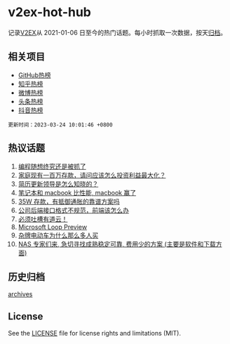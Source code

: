 # v2ex-hot-hub

 记录[V2EX](https://www.v2ex.com/)从 2021-01-06 日至今的热门话题。每小时抓取一次数据，按天[归档](archives)。
 
 ## 相关项目

- [GitHub热榜](https://github.com/lonnyzhang423/github-hot-hub)
- [知乎热榜](https://github.com/lonnyzhang423/zhihu-hot-hub)
- [微博热榜](https://github.com/lonnyzhang423/weibo-hot-hub)
- [头条热榜](https://github.com/lonnyzhang423/toutiao-hot-hub)
- [抖音热榜](https://github.com/lonnyzhang423/douyin-hot-hub)


 `更新时间：2023-03-24 10:01:46 +0800`

## 热议话题

1. [编程随想终究还是被抓了](https://www.v2ex.com/t/926477)
1. [家庭现有一百万存款，请问应该怎么投资利益最大化？](https://www.v2ex.com/t/926512)
1. [简历更新领导是怎么知晓的？](https://www.v2ex.com/t/926566)
1. [笔记本和 macbook 比性能, macbook 赢了](https://www.v2ex.com/t/926447)
1. [35W 存款，有抵御通胀的靠谱方案吗](https://www.v2ex.com/t/926437)
1. [公司后端接口格式不规范，前端该怎么办](https://www.v2ex.com/t/926469)
1. [必须吐槽有道云！](https://www.v2ex.com/t/926518)
1. [Microsoft Loop Preview](https://www.v2ex.com/t/926444)
1. [杂牌电动车为什么那么多人买](https://www.v2ex.com/t/926571)
1. [NAS 专家们来, 急切寻找成熟稳定可靠, 费用少的方案 (主要是软件和下载方面)](https://www.v2ex.com/t/926439)

## 历史归档

[archives](archives)

## License

See the [LICENSE](LICENSE) file for license rights and limitations (MIT).
